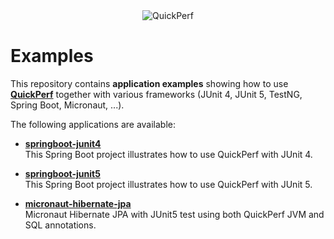 <div align="center">
<img src="https://pbs.twimg.com/profile_banners/926219963333038086/1518645789" alt="QuickPerf"/>
</div>

# Examples

This repository contains **application examples** showing how to use **[QuickPerf](https://github.com/quick-perf/quickperf)** together with various frameworks (JUnit 4, JUnit 5, TestNG, Spring Boot, Micronaut, ...).

The following applications are available:

* **[springboot-junit4](springboot-junit4)**<br>
  This Spring Boot project illustrates how to use QuickPerf with JUnit 4. 

* **[springboot-junit5](springboot-junit5)**<br>
This Spring Boot project illustrates how to use QuickPerf with JUnit 5. 

* **[micronaut-hibernate-jpa](micronaut-hibernate-jpa)**<br>
Micronaut Hibernate JPA with JUnit5 test using both QuickPerf JVM and SQL annotations. 
